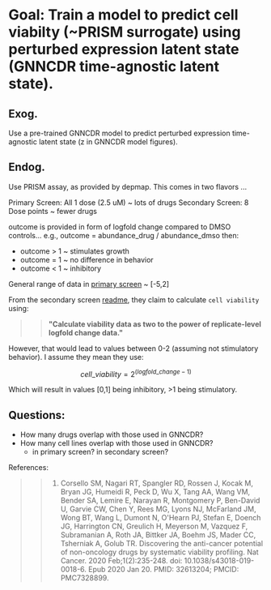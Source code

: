 # Goal: Train a model to predict cell viabilty (~PRISM surrogate) using perturbed expression latent state (GNNCDR time-agnostic latent state). 

## Exog. 

Use a pre-trained GNNCDR model to predict perturbed expression time-agnostic latent state (z in GNNCDR model figures). 

## Endog. 
Use PRISM assay, as provided by depmap. This comes in two flavors ... 

Primary Screen: All 1 dose (2.5 uM) ~ lots of drugs 
Secondary Screen: 8 Dose points ~ fewer drugs 

outcome is provided in form of logfold change compared to DMSO controls... e.g., outcome = abundance_drug / abundance_dmso 
then:   

- outcome > 1 ~ stimulates growth 
- outcome = 1 ~ no difference in behavior 
- outcome < 1 ~ inhibitory 

General range of data in [primary screen](https://depmap.org/portal/download/all/?releasename=PRISM+Repurposing+19Q4&filename=primary-screen-replicate-collapsed-logfold-change.csv) ~ [-5,2]

From the secondary screen [readme](https://depmap.org/portal/download/all/?releasename=PRISM+Repurposing+19Q4&filename=secondary-readme.txt), they claim to calculate `cell viability` using: 

>> **"Calculate viability data as two to the power of replicate-level logfold change data."** 

However, that would lead to values between 0-2 (assuming not stimulatory behavior). I assume they mean they use: 

$$ cell\_viability = 2^{(logfold\_change - 1)} $$

Which will result in values [0,1] being inhibitory, >1 being stimulatory. 

## Questions: 
- How many drugs overlap with those used in GNNCDR? 
- How many cell lines overlap with those used in GNNCDR? 
    - in primary screen? in secondary screen? 


References: 

>> 1. Corsello SM, Nagari RT, Spangler RD, Rossen J, Kocak M, Bryan JG, Humeidi R, Peck D, Wu X, Tang AA, Wang VM, Bender SA, Lemire E, Narayan R, Montgomery P, Ben-David U, Garvie CW, Chen Y, Rees MG, Lyons NJ, McFarland JM, Wong BT, Wang L, Dumont N, O'Hearn PJ, Stefan E, Doench JG, Harrington CN, Greulich H, Meyerson M, Vazquez F, Subramanian A, Roth JA, Bittker JA, Boehm JS, Mader CC, Tsherniak A, Golub TR. Discovering the anti-cancer potential of non-oncology drugs by systematic viability profiling. Nat Cancer. 2020 Feb;1(2):235-248. doi: 10.1038/s43018-019-0018-6. Epub 2020 Jan 20. PMID: 32613204; PMCID: PMC7328899.